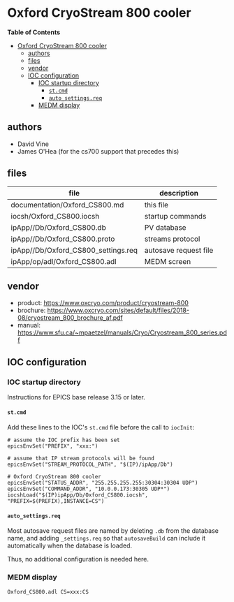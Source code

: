 # Oxford CryoStream 800 cooler

**Table of Contents**

- [Oxford CryoStream 800 cooler](#oxford-cryostream-800-cooler)
  - [authors](#authors)
  - [files](#files)
  - [vendor](#vendor)
  - [IOC configuration](#ioc-configuration)
    - [IOC startup directory](#ioc-startup-directory)
      - [`st.cmd`](#stcmd)
      - [`auto_settings.req`](#autosettingsreq)
    - [MEDM display](#medm-display)

## authors

* David Vine
* James O'Hea (for the cs700 support that precedes this)

## files

file | description
---- | -----
documentation/Oxford_CS800.md | this file
iocsh/Oxford_CS800.iocsh | startup commands
ipApp//Db/Oxford_CS800.db | PV database
ipApp//Db/Oxford_CS800.proto | streams protocol
ipApp//Db/Oxford_CS800_settings.req | autosave request file
ipApp/op/adl/Oxford_CS800.adl | MEDM screen

## vendor

* product: https://www.oxcryo.com/product/cryostream-800
* brochure: https://www.oxcryo.com/sites/default/files/2018-08/cryostream_800_brochure_af.pdf
* manual: https://www.sfu.ca/~mpaetzel/manuals/Cryo/Cryostream_800_series.pdf

## IOC configuration

### IOC startup directory

Instructions for EPICS base release 3.15 or later.

#### `st.cmd`

Add these lines to the IOC's `st.cmd` file before the call to `iocInit`:

    # assume the IOC prefix has been set
    epicsEnvSet("PREFIX", "xxx:")

    # assume that IP stream protocols will be found
    epicsEnvSet("STREAM_PROTOCOL_PATH", "$(IP)/ipApp/Db")

    # Oxford CryoStream 800 cooler
    epicsEnvSet("STATUS_ADDR", "255.255.255.255:30304:30304 UDP")
    epicsEnvSet("COMMAND_ADDR", "10.0.0.173:30305 UDP*")
    iocshLoad("$(IP)ipApp/Db/Oxford_CS800.iocsh", "PREFIX=$(PREFIX),INSTANCE=CS")

#### `auto_settings.req`

Most autosave request files are named by deleting 
`.db` from the database name, and adding `_settings.req`
so that `autosaveBuild` can include it automatically 
when the database is loaded.

Thus, no additional configuration is needed here.

### MEDM display

    Oxford_CS800.adl CS=xxx:CS
